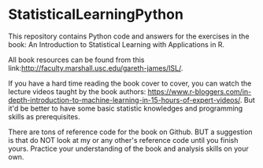 # StatisticalLearningPython

This repository contains Python code and answers for the exercises in the book: An Introduction to Statistical Learning with Applications in R. 

All book resources can be found from this link:http://faculty.marshall.usc.edu/gareth-james/ISL/.

If you have a hard time reading the book cover to cover, you can watch the lecture videos taught by the book authors: 
https://www.r-bloggers.com/in-depth-introduction-to-machine-learning-in-15-hours-of-expert-videos/. But it'd be better to have some basic statistic knowledges and programming skills as prerequisites. 

There are tons of reference code for the book on Github. BUT a suggestion is that do NOT look at my or any other's reference code until you finish yours. Practice your understanding of the book and analysis skills on your own.  

